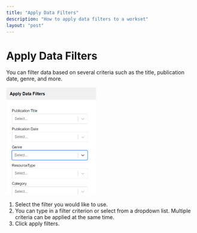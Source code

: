 ```yaml
---
title: "Apply Data Filters"
description: "How to apply data filters to a workset"
layout: "post"
---
```


# Apply Data Filters
You can filter data based on several criteria such as the title, publication date, genre, and more.

<img src="images/applyfilters.png" alt="create workset" width="240"/>

1.	Select the filter you would like to use.
2.	You can type in a filter criterion or select from a dropdown list. Multiple criteria can be applied at the same time.
3.	Click apply filters.

